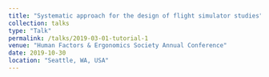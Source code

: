 ```yaml
---
title: "Systematic approach for the design of flight simulator studies"
collection: talks
type: "Talk"
permalink: /talks/2019-03-01-tutorial-1
venue: "Human Factors & Ergonomics Society Annual Conference"
date: 2019-10-30
location: "Seattle, WA, USA"
---
```


